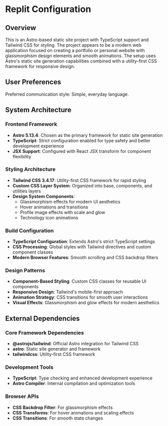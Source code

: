 # Replit Configuration

## Overview

This is an Astro-based static site project with TypeScript support and Tailwind CSS for styling. The project appears to be a modern web application focused on creating a portfolio or personal website with glassmorphism design elements and smooth animations. The setup uses Astro's static site generation capabilities combined with a utility-first CSS framework for responsive design.

## User Preferences

Preferred communication style: Simple, everyday language.

## System Architecture

### Frontend Framework
- **Astro 5.13.4**: Chosen as the primary framework for static site generation
- **TypeScript**: Strict configuration enabled for type safety and better development experience
- **JSX Support**: Configured with React JSX transform for component flexibility

### Styling Architecture
- **Tailwind CSS 3.4.17**: Utility-first CSS framework for rapid styling
- **Custom CSS Layer System**: Organized into base, components, and utilities layers
- **Design System Components**:
  - Glassmorphism effects for modern UI aesthetics
  - Hover animations and transitions
  - Profile image effects with scale and glow
  - Technology icon animations

### Build Configuration
- **TypeScript Configuration**: Extends Astro's strict TypeScript settings
- **CSS Processing**: Global styles with Tailwind directives and custom component classes
- **Modern Browser Features**: Smooth scrolling and CSS backdrop filters

### Design Patterns
- **Component-Based Styling**: Custom CSS classes for reusable UI components
- **Responsive Design**: Tailwind's mobile-first approach
- **Animation Strategy**: CSS transitions for smooth user interactions
- **Visual Effects**: Glassmorphism and glow effects for modern aesthetics

## External Dependencies

### Core Framework Dependencies
- **@astrojs/tailwind**: Official Astro integration for Tailwind CSS
- **astro**: Static site generator and framework
- **tailwindcss**: Utility-first CSS framework

### Development Tools
- **TypeScript**: Type checking and enhanced development experience
- **Astro Compiler**: Internal compilation and optimization tools

### Browser APIs
- **CSS Backdrop Filter**: For glassmorphism effects
- **CSS Transforms**: For hover animations and scaling effects
- **CSS Transitions**: For smooth state changes